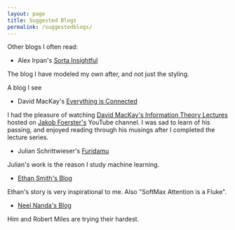 ```yaml
---
layout: page
title: Suggested Blogs
permalink: /suggestedblogs/
---
```


Other blogs I often read:

- Alex Irpan's [Sorta Insightful](https://www.alexirpan.com/)

The blog I have modeled my own after, and not just the styling. 

A blog I see 
- David MacKay's [Everything is Connected](https://itila.blogspot.com/)

I had the pleasure of watching [David MacKay's Information Theory Lectures](https://www.youtube.com/watch?v=BCiZc0n6COY&list=PLruBu5BI5n4aFpG32iMbdWoRVAA-Vcso6) hosted on [Jakob Foerster's](https://www.jakobfoerster.com/) YouTube channel. I was sad to learn of his passing, and enjoyed reading through his musings after I completed the lecture series. 

- Julian Schrittwieser's [Furidamu](https://www.furidamu.org/)

Julian's work is the reason I study machine learning. 

- [Ethan Smith's Blog](https://www.ethansmith2000.com/)

Ethan's story is very inspirational to me. Also "SoftMax Attention is a Fluke".

- [Neel Nanda's Blog](https://www.neelnanda.io/about)

Him and Robert Miles are trying their hardest.
